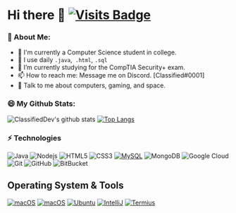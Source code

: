 # Hi there 👋 [![Visits Badge](https://badges.pufler.dev/visits/ClassifiedDev/ClassifiedDev)](https://badges.pufler.dev/visits/ClassifiedDev/ClassifiedDev)

### 🤵 About Me:
- 🏦 I'm currently a Computer Science student in college. 
- 🔭 I use daily ```.java```,``` .html```, ```.sql```
- 🌱 I’m currently studying for the CompTIA Security+ exam.
- 📫 How to reach me: Message me on Discord. [Classified#0001]
- 💬 Talk to me about computers, gaming, and space.

### 😄 My Github Stats:
![ClassifiedDev's github stats](https://github-readme-stats.vercel.app/api?username=ClassifiedDev&show_icons=true&title_color=22c9e3&icon_color=f75cff&text_color=daf7dc&bg_color=0c1324)
[![Top Langs](https://github-readme-stats.vercel.app/api/top-langs/?username=ClassifiedDev&layout=compact&text_color=22c9e3&bg_color=0c1324)](https://github.com/anuraghazra/github-readme-stats)

### ⚡ Technologies
![Java](https://img.shields.io/badge/-Java-black?style=flat-square&logo=java)
![Nodejs](https://img.shields.io/badge/-Nodejs-black?style=flat-square&logo=Node.js)
![HTML5](https://img.shields.io/badge/-HTML5-E34F26?style=flat-square&logo=html5&logoColor=white)
![CSS3](https://img.shields.io/badge/-CSS3-1572B6?style=flat-square&logo=css3)
[![MySQL](https://img.shields.io/badge/-MySQL-4479A1?style=flat-square&logo=MySQL&logoColor=ffffff)](https://www.mysql.com/)
![MongoDB](https://img.shields.io/badge/-MongoDB-black?style=flat-square&logo=mongodb)
![Google Cloud](https://img.shields.io/badge/Google%20Cloud-black?style=flat-square&logo=google-cloud)
![Git](https://img.shields.io/badge/-Git-black?style=flat-square&logo=git)
![GitHub](https://img.shields.io/badge/-GitHub-181717?style=flat-square&logo=github)
![BitBucket](https://img.shields.io/badge/-BitBucket-darkblue?style=flat-square&logo=bitbucket)

## Operating System & Tools
[![macOS](https://img.shields.io/badge/Windows-10-292e33?style=flat-square&logo=windows&logoColor=ffffff)](https://www.microsoft.com)
[![macOS](https://img.shields.io/badge/macOS-Mojave-292e33?style=flat-square&logo=apple&logoColor=ffffff)](https://www.apple.com/macos/mojave/)
[![Ubuntu](https://img.shields.io/badge/Ubuntu-20.04-blue?style=flat-square&logo=Ubuntu&logoColor=262577)](https://www.ubuntu.com/)
[![IntelliJ](https://img.shields.io/badge/IDE-IntelliJ-yellow?style=flat-square&logo=JetBrains)](https://www.jetbrains.com/IntelliJ/)
[![Termius](https://img.shields.io/badge/SSH-Termius-yellow?style=flat-square&logo=Termius)](https://termius.com/)



<!--
### Hi there 👋

**ClassifiedDev/ClassifiedDev** is a ✨ _special_ ✨ repository because its `README.md` (this file) appears on your GitHub profile.

Here are some ideas to get you started:

- 🔭 I’m currently working on ...
- 🌱 I’m currently learning ...
- 👯 I’m looking to collaborate on ...
- 🤔 I’m looking for help with ...
- 💬 Ask me about ...
- 📫 How to reach me: ...
- 😄 Pronouns: ...
- ⚡ Fun fact: ...
-->
